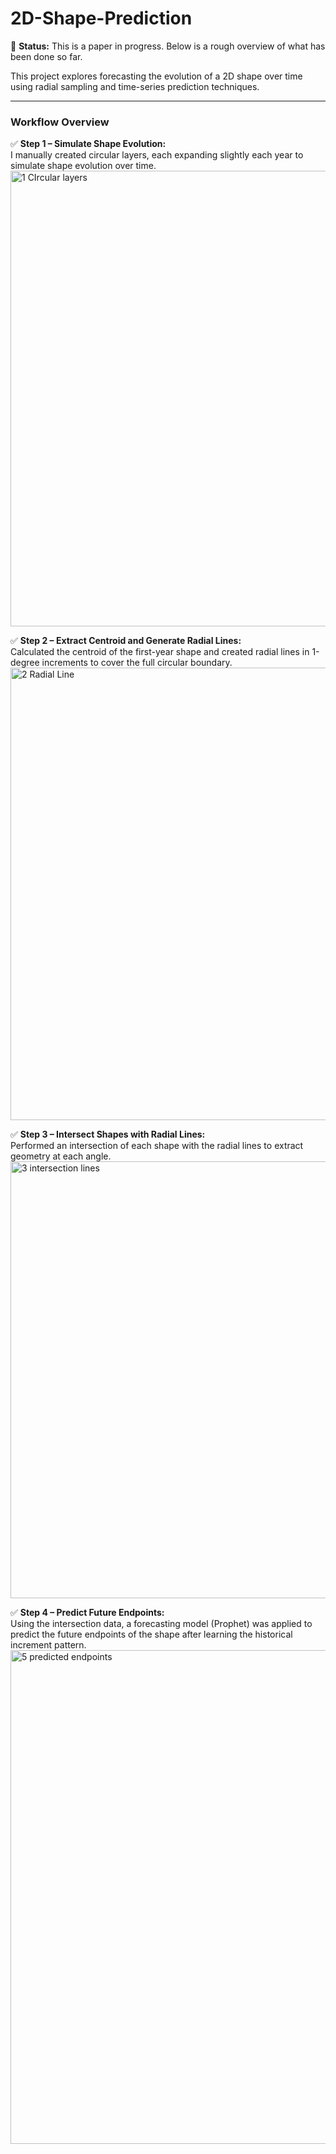 # 2D-Shape-Prediction

📌 **Status:** This is a paper in progress. Below is a rough overview of what has been done so far.

This project explores forecasting the evolution of a 2D shape over time using radial sampling and time-series prediction techniques.

---

### Workflow Overview

✅ **Step 1 – Simulate Shape Evolution:**  
I manually created circular layers, each expanding slightly each year to simulate shape evolution over time.  
<img width="1200" height="729" alt="1  CIrcular layers" src="https://github.com/user-attachments/assets/5e00029c-4d5a-4a9a-9660-e702768e09e9" />

✅ **Step 2 – Extract Centroid and Generate Radial Lines:**  
Calculated the centroid of the first-year shape and created radial lines in 1-degree increments to cover the full circular boundary. 
<img width="1179" height="724" alt="2  Radial Line" src="https://github.com/user-attachments/assets/3a994d32-afe9-4445-b1a8-5e28ccd5fbb9" />

✅ **Step 3 – Intersect Shapes with Radial Lines:**  
Performed an intersection of each shape with the radial lines to extract geometry at each angle.  <img width="1162" height="699" alt="3  intersection lines" src="https://github.com/user-attachments/assets/9c9c040e-4e25-4e71-a7d8-5ff84fd1ebfc" />

✅ **Step 4 – Predict Future Endpoints:**  
Using the intersection data, a forecasting model (Prophet) was applied to predict the future endpoints of the shape after learning the historical increment pattern.
<img width="989" height="790" alt="5  predicted endpoints" src="https://github.com/user-attachments/assets/a1ed6c7b-6101-4626-a3c2-b1cb12784082" />
